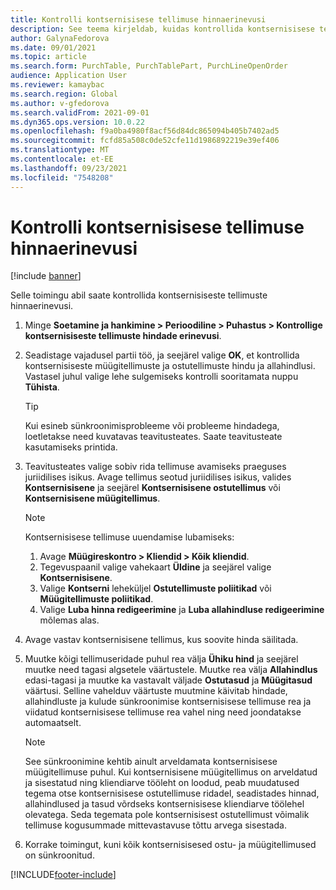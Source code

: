 ```yaml
---
title: Kontrolli kontsernisisese tellimuse hinnaerinevusi
description: See teema kirjeldab, kuidas kontrollida kontsernisisese tellimuse hinnaerinevusi
author: GalynaFedorova
ms.date: 09/01/2021
ms.topic: article
ms.search.form: PurchTable, PurchTablePart, PurchLineOpenOrder
audience: Application User
ms.reviewer: kamaybac
ms.search.region: Global
ms.author: v-gfedorova
ms.search.validFrom: 2021-09-01
ms.dyn365.ops.version: 10.0.22
ms.openlocfilehash: f9a0ba4980f8acf56d84dc865094b405b7402ad5
ms.sourcegitcommit: fcfd85a508c0de52cfe11d1986892219e39ef406
ms.translationtype: MT
ms.contentlocale: et-EE
ms.lasthandoff: 09/23/2021
ms.locfileid: "7548208"
---
```

# <a name="check-intercompany-order-price-discrepancies"></a>Kontrolli kontsernisisese tellimuse hinnaerinevusi

[!include [banner](../../includes/banner.md)]

Selle toimingu abil saate kontrollida kontsernisiseste tellimuste hinnaerinevusi.

1. Minge **Soetamine ja hankimine \> Perioodiline \> Puhastus \> Kontrollige kontsernisiseste tellimuste hindade erinevusi**.
1. Seadistage vajadusel partii töö, ja seejärel valige **OK**, et kontrollida kontsernisiseste müügitellimuste ja ostutellimuste hindu ja allahindlusi. Vastasel juhul valige lehe sulgemiseks kontrolli sooritamata nuppu **Tühista**.

    > [!TIP]
    > Kui esineb sünkroonimisprobleeme või probleeme hindadega, loetletakse need kuvatavas teavitusteates. Saate teavitusteate kasutamiseks printida.

1. Teavitusteates valige sobiv rida tellimuse avamiseks praeguses juriidilises isikus. Avage tellimus seotud juriidilises isikus, valides **Kontsernisisene** ja seejärel **Kontsernisisene ostutellimus** või **Kontsernisisene müügitellimus**.

    > [!NOTE]
    > Kontsernisisese tellimuse uuendamise lubamiseks:
    >
    > 1. Avage **Müügireskontro \> Kliendid \> Kõik kliendid**.
    > 1. Tegevuspaanil valige vahekaart **Üldine** ja seejärel valige **Kontsernisisene**.
    > 1. Valige **Kontserni** leheküljel **Ostutellimuste poliitikad** või **Müügitellimuste poliitikad**.
    > 1. Valige **Luba hinna redigeerimine** ja **Luba allahindluse redigeerimine** mõlemas alas.

1. Avage vastav kontsernisisene tellimus, kus soovite hinda säilitada.
1. Muutke kõigi tellimuseridade puhul rea välja **Ühiku hind** ja seejärel muutke need tagasi algsetele väärtustele. Muutke rea välja **Allahindlus** edasi-tagasi ja muutke ka vastavalt väljade **Ostutasud** ja **Müügitasud** väärtusi. Selline vahelduv väärtuste muutmine käivitab hindade, allahindluste ja kulude sünkroonimise kontsernisisese tellimuse rea ja viidatud kontsernisisese tellimuse rea vahel ning need joondatakse automaatselt.

    > [!NOTE]
    > See sünkroonimine kehtib ainult arveldamata kontsernisisese müügitellimuse puhul. Kui kontsernisisene müügitellimus on arveldatud ja sisestatud ning kliendiarve tööleht on loodud, peab muudatused tegema otse kontsernisisese ostutellimuse ridadel, seadistades hinnad, allahindlused ja tasud võrdseks kontsernisisese kliendiarve töölehel olevatega. Seda tegemata pole kontsernisisest ostutellimust võimalik tellimuse kogusummade mittevastavuse tõttu arvega sisestada.

1. Korrake toimingut, kuni kõik kontsernisisesed ostu- ja müügitellimused on sünkroonitud.

[!INCLUDE[footer-include](../../includes/footer-banner.md)]
